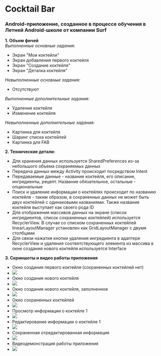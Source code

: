 # Cocktail Bar #
### Android-приложение, созданное в процессе обучения в Летней Android-школе от компании Surf

**1. Объем фичей**\
*Выполненные основные задания:*
+ Экран "Мои коктейли"
+ Экран добавления первого коктейля
+ Экран "Создание коктейля"
+ Экран "Деталка коктейля"

*Невыполненные основные задания:*
+ Отсутствуют

*Выполненные дополнительные задания:*
+ Удаление коктейля
+ Изменение коктейля

*Невыполненные дополнительные задания:*
+ Картинка для коктейля
+ Шаринг списка коктейлей
+ Картинка для FAB

**2. Технические детали:**
+ Для хранения данных используется SharedPreferences из-за небольшого объема сохраняемых данных
+ Передача данных между Activity происходит посредством Intent
+ Передаваемые данные - название коктейля, его описание, ингредиенты, рецепт. Название обязательное, остальные - опциональные
+ Поиск и удаление информации о коктейлях происходит по названию коктейля - таким образом, в сохраненных данных не может быть двух коктейлей с одинаковыми названиями. Также название коктейля выступает как своего рода ID
+ Для отображения массивов данных на экране (список ингредиентов, список сохраненных коктейлей) используется RecyclerView. В случае со списком сохраненных коктейлей linearLayoutManager установлен как GridLayoutManager с двумя столбцами
+ Для связи нажатия кнопки удаления ингредиента в адаптере RecyclerView и удаления соответствующего элемента из массива в окне создания нового коктейля используется Interface

**3. Скриншоты и видео работы приложения**
+ Окно создания первого коктейля (сохраненных коктейлей нет)
+ ![](shots/no_cocktails.jpg)
+ Окно создания нового коктейля
+ ![](shots/create_cocktail_empty.jpg)
+ Окно создания нового коктейля, заполненное
+ ![](shots/create_cocktail_filled.jpg)
+ Окно сохраненных коктейлей
+ ![](shots/saved_cocktails.jpg)
+ Просмотр информации о коктейле 1
+ ![](shots/more_info.jpg)
+ Редактирование информации о коктейле 1
+ ![](shots/editing_info.jpg)
+ Сохраненная отредактированная информация
+ ![](shots/saved_cocktails_edited.jpg)
+ Видеодемонстрация работы приложения
+ ![](shots/showcase.gif)
